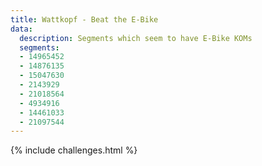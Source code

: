 ```yaml
---
title: Wattkopf - Beat the E-Bike
data:
  description: Segments which seem to have E-Bike KOMs
  segments: 
  - 14965452
  - 14876135
  - 15047630
  - 2143929
  - 21018564
  - 4934916
  - 14461033
  - 21097544
---
```


{% include challenges.html %}
